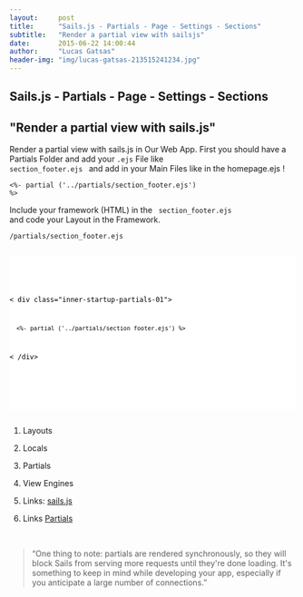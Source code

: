 ```yaml
---
layout:     post
title:      "Sails.js - Partials - Page - Settings - Sections"
subtitle:   "Render a partial view with sailsjs"
date:       2015-06-22 14:00:44
author:     "Lucas Gatsas"
header-img: "img/lucas-gatsas-213515241234.jpg"
---
```

<h2 class="section-heading">Sails.js - Partials - Page - Settings - Sections</h2>
<h2 class="section-heading">"Render a partial view with sails.js"</h2>


Render a partial view with sails.js in Our Web App. First you should have a Partials Folder and add your <code>.ejs</code>
File like <code> section_footer.ejs  </code>  and add in your Main Files like in the homepage.ejs ! 


<code><%- partial ('../partials/section_footer.ejs') %></code> 

Include your framework (HTML) in the  <code> section_footer.ejs  </code> and code your Layout in the Framework.




<code>/partials/section_footer.ejs</code> 


<div style="overflow:auto; height=200; width=100%;">
<pre style="color:black;background:white;"><pre>

<code>

< div class="inner-startup-partials-01">

      <%- partial ('../partials/section_footer.ejs') %>  

  < /div>

</code>

</pre></pre></div>


1. Layouts
2. Locals
3. Partials
4. View Engines


1. Links: <a href="http://sailsjs.org/#!/documentation/concepts" target="_blank">sails.js</a>
2. Links <a href="http://sailsjs.org/#!/documentation/concepts/Views/Partials.html">Partials </a> 


<br>
<blockquote>
“One thing to note: partials are rendered synchronously, so they will block Sails from serving more requests until they're done loading. It's something to keep in mind while developing your app, especially if you anticipate a large number of connections.” 
</blockquote>

